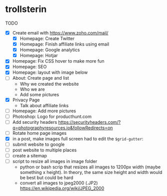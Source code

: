 # trollsterin

TODO

- [x] Create email with https://www.zoho.com/mail/
    - [x] Homepage: Create Twitter
    - [x] Homepage: Finish affiliate links using email
    - [x] Homepage: Google analytics
    - [x] Homepage: Hotjar
- [x] Homepage: Fix CSS hover to make more fun
- [x] Homepage: SEO
- [x] Homepage: layout with image below
- [ ] About: Create page and list
    - Why we created the website
    - Who we are
    - Add some pictures
- [x] Privacy Page
    - Talk about affiliate links
- [ ] Homepage: Add more pictures
- [ ] Photoshop: Logo for producthunt.com
- [ ] Add security headers https://securityheaders.com/?q=photographyresources.io&followRedirects=on
- [ ] Rotate home page images
- [x] in a post, make images full screen
had to edit the `$grid-gutter`:
- [ ] submit website to google
- [ ] post website to multiple places
- [ ] create a sitemap
- [ ] script to resize all images in image folder
    - python or bash scrip that resizes all images to 1200px width (maybe something x height). In theory, the same size height and width would be best but could be hard
    - convert all images to jpeg2000 (.JP2) https://en.wikipedia.org/wiki/JPEG_2000